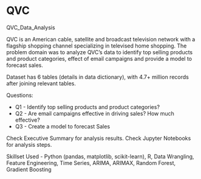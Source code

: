 # QVC
QVC_Data_Analysis

QVC is an American cable, satellite and broadcast television network with a flagship shopping channel specializing in televised home shopping. The problem domain was to analyze QVC’s data to identify top selling products and product categories, effect of email campaigns and provide a model to forecast sales.

Dataset has 6 tables (details in data dictionary), with 4.7+ million records after joining relevant tables.

Questions:
* Q1 - Identify top selling products and product categories?
* Q2 - Are email campaigns effective in driving sales? How much effective?
* Q3 - Create a model to forecast Sales

Check Executive Summary for analysis results.
Check Jupyter Notebooks for analysis steps.

Skillset Used - Python (pandas, matplotlib, scikit-learn), R, Data Wrangling, Feature Engineering, Time Series, ARIMA, ARIMAX, Random Forest, Gradient Boosting
